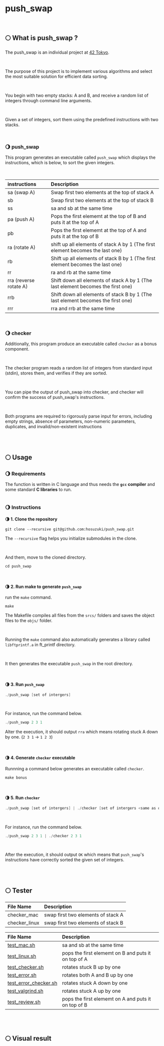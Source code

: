 # push_swap

<br>

## 🌕 What is push_swap ?

The push_swap is an individual project at [42 Tokyo][1].

<br>

The purpose of this project is to implement various algorithms and select the most suitable solution for efficient data sorting.

<br>

You begin with two empty stacks: A and B, and receive a random list of integers through command line arguments.

<br>

Given a set of integers, sort them using the predefined instructions with two stacks.

<br>

### 🌖 push_swap

This program generates an executable called `push_swap` which displays the instructions, which is below, to sort the given integers.

<br>

| instructions  | Description   |
|:-------------|:---------------|
| sa (swap A)   | Swap first two elements at the top of stack A |
| sb            | Swap first two elements at the top of stack B |
| ss            | sa and sb at the same time |
| pa (push A)   | Pops the first elememt at the top of B and puts it at the top of A |
| pb            | Pops the first elememt at the top of A and puts it at the top of B |
| ra (rotate A) | shift up all elements of stack A by 1 (The first element becomes the last one) |
| rb            | Shift up all elements of stack B by 1 (The first element becomes the last one) |
| rr            | ra and rb at the same time |
| rra (reverse rotate A) | Shift down all elements of stack A by 1 (The last element becomes the first one) |
| rrb           | Shift down all elements of stack B by 1 (The last element becomes the first one) |
| rrr           | rra and rrb at the same time |

<br>

### 🌖 checker

Additionally, this program produce an executable called `checker` as a bonus component.

<br>

The checker program reads a random list of integers from standard input (stdin), stores them, and verifies if they are sorted.

<br>

You can pipe the output of push_swap into checker, and checker will confirm the success of push_swap's instructions.

<br>

Both programs are required to rigorously parse input for errors, including empty strings, absence of parameters, non-numeric parameters, duplicates, and invalid/non-existent instructions

<br><br>

## 🌕 Usage

### 🌖 Requirements

The function is written in C language and thus needs the **`gcc` compiler** and some standard **C libraries** to run.
<br><br>

### 🌖 Instructions

#### 🌗 1. Clone the repository

```shell
git clone --recursive git@github.com:hosuzuki/push_swap.git
```

The ``--recursive`` flag helps you initialize submodules in the clone.

<br>

And them, move to the cloned directory.
```shell
cd push_swap
```

<br>

#### 🌗 2. Run make to generate `push_swap`

run the ``make`` command.
```shell
make
```

The Makefile compiles all files from the ``srcs/`` folders and saves the object files to the ``objs/`` folder. 

<br>

Running the `make` command also automatically generates a library called `libftprintf.a` in ft_printf directory.

<br>

It then generates the executable `push_swap` in the root directory.

<br>

#### 🌗 3. Run `push_swap`

```C
./push_swap [set of intergers]
```

<br>

For instance, run the command below.

```C
./push_swap 2 3 1
```

Alter the execution, it should output `rra` which means rotating stuck A down by one. (`2 3 1` -> `1 2 3`)

<br>

#### 🌗 4. Generate `checker` executable

Runnning a command below generates an executable called `checker`.
```shell
make bonus
```
<br>

#### 🌗 5. Run `checker`

```C
./push_swap [set of intergers] | ./checker [set of intergers <same as on the left>] 
```

<br>

For instance, run the command below.

```C
./push_swap 2 3 1 | ./checker 2 3 1
```

<br>

After the execution, it should output `OK` which means that `push_swap`'s instructions have correctly sorted the given set of integers.

<br><br>

## 🌕 Tester

| File Name  | Description   |
|:-------------|:---------------|
| checker_mac                        | swap first two elements of stack A |
| checker_linux                      | swap first two elements of stack B |




| File Name  | Description   |
|:-------------|:---------------|
| [test_mac.sh](test_mac.sh)         | sa and sb at the same time |
| [test_linux.sh](test_linux.sh)     | pops the first elememt on B and puts it on top of A |
| [test_checker.sh](test_checker.sh) | rotates stuck B up by one |
| [test_error.sh](test_error.sh)     | rotates both A and B up by one |
| [test_error_checker.sh](test_error_checker.sh) | rotates stuck A down by one |
| [test_valgrind.sh](test_valgrind.sh) | rotates stuck A up by one|
| [test_review.sh](test_review.sh)   | pops the first elememt on A and puts it on top of B |


<br><br>

## 🌕 Visual result


[1]: https://42tokyo.jp/
